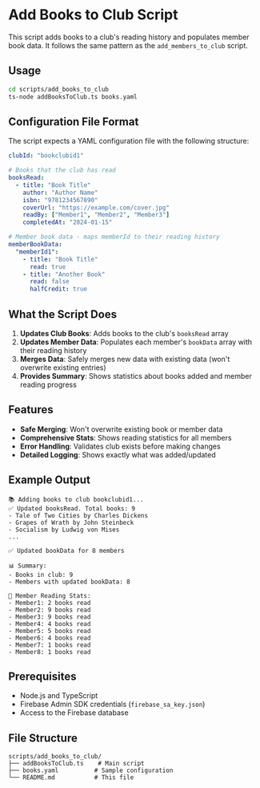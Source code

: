 # Add Books to Club Script

This script adds books to a club's reading history and populates member book data. It follows the same pattern as the `add_members_to_club` script.

## Usage

```bash
cd scripts/add_books_to_club
ts-node addBooksToClub.ts books.yaml
```

## Configuration File Format

The script expects a YAML configuration file with the following structure:

```yaml
clubId: "bookclubid1"

# Books that the club has read
booksRead:
  - title: "Book Title"
    author: "Author Name"
    isbn: "9781234567890"
    coverUrl: "https://example.com/cover.jpg"
    readBy: ["Member1", "Member2", "Member3"]
    completedAt: "2024-01-15"

# Member book data - maps memberId to their reading history
memberBookData:
  "memberId1":
    - title: "Book Title"
      read: true
    - title: "Another Book"
      read: false
      halfCredit: true
```

## What the Script Does

1. **Updates Club Books**: Adds books to the club's `booksRead` array
2. **Updates Member Data**: Populates each member's `bookData` array with their reading history
3. **Merges Data**: Safely merges new data with existing data (won't overwrite existing entries)
4. **Provides Summary**: Shows statistics about books added and member reading progress

## Features

- **Safe Merging**: Won't overwrite existing book or member data
- **Comprehensive Stats**: Shows reading statistics for all members
- **Error Handling**: Validates club exists before making changes
- **Detailed Logging**: Shows exactly what was added/updated

## Example Output

```
📚 Adding books to club bookclubid1...
✅ Updated booksRead. Total books: 9
- Tale of Two Cities by Charles Dickens
- Grapes of Wrath by John Steinbeck
- Socialism by Ludwig von Mises
...

✅ Updated bookData for 8 members

📊 Summary:
- Books in club: 9
- Members with updated bookData: 8

👥 Member Reading Stats:
- Member1: 2 books read
- Member2: 9 books read
- Member3: 9 books read
- Member4: 4 books read
- Member5: 5 books read
- Member6: 4 books read
- Member7: 1 books read
- Member8: 1 books read
```

## Prerequisites

- Node.js and TypeScript
- Firebase Admin SDK credentials (`firebase_sa_key.json`)
- Access to the Firebase database

## File Structure

```
scripts/add_books_to_club/
├── addBooksToClub.ts    # Main script
├── books.yaml          # Sample configuration
└── README.md           # This file
```
